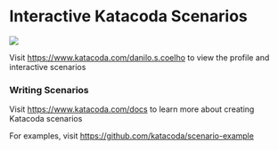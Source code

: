 # Interactive Katacoda Scenarios

[![](http://shields.katacoda.com/katacoda/danilo.s.coelho/count.svg)](https://www.katacoda.com/danilo.s.coelho "Get your profile on Katacoda.com")

Visit https://www.katacoda.com/danilo.s.coelho to view the profile and interactive scenarios

### Writing Scenarios
Visit https://www.katacoda.com/docs to learn more about creating Katacoda scenarios

For examples, visit https://github.com/katacoda/scenario-example
